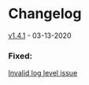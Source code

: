 # Changelog

[v1.4.1](https://github.com/logdna/ruby/pull/26) -
03-13-2020
### Fixed:
[Invalid log level issue](https://github.com/logdna/ruby/issues/24)
